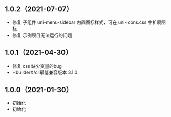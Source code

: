 ## 1.0.2（2021-07-07）
- 修复 子组件 uni-menu-sidebar 内置图标样式，可在 uni-icons.css 中扩展图标
- 修复 示例项目无法运行的问题
## 1.0.1（2021-04-30）
- 修复 css 缺少变量的bug 
- HbuilderX/cli最低兼容版本 3.1.0
## 1.0.0（2021-01-30）
- 初始化
- 初始化